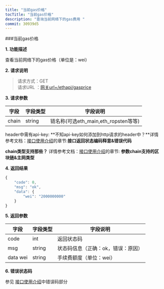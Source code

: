 ```yaml
---
title: "当前gas价格"
tocTitle: "当前gas价格"
description: "查询当前网络下的gas费用 "
commit: 30939d5
---
```


###当前gas价格

**1. 功能描述**

查看当前网络下的gas价格（单位是：wei）

**2. 请求说明**

> 请求方式：GET <br>
请求URL ：[网关url+/ethapi/gasprice](#)

**3. 请求参数**

字段       |字段类型       |字段说明
------------|-----------|-----------
chain  |string        |链名称(可选eth_main,eth_ropsten等等)

header中需有api-key: **不知api-key如何添加到http请求的header中？**详情参考文档：[接口使用介绍](/docs/zh/started)的章节:**接口返回状态编码释意&错误代码** 

**chain类型支持那些？** 详情参考文档：[接口使用介绍](/docs/zh/started)的章节: **参数chain支持的区块链&主网类型** 

**4. 返回结果**

```javascript
{
    "code": 0,
    "msg": "ok",
    "data": {
        "wei": "2000000000"
    }
}
```

**5. 返回参数**

字段       |字段类型       |字段说明
------------|-----------|-----------
code       |int        |返回状态码
msg       |string        |状态码信息（正确：ok，错误：原因）
data wei       |string        |手续费额度（单位：wei）


**6. 错误状态码**

参见 [接口使用介绍](/started)中错误码部分





